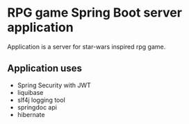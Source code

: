 # RPG game Spring Boot server application

Application is a server for star-wars inspired rpg game.

## Application uses
- Spring Security with JWT
- liquibase
- slf4j logging tool
- springdoc api
- hibernate

